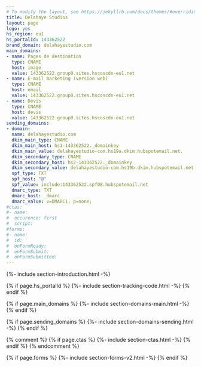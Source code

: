 ```yaml
---
# To modify the layout, see https://jekyllrb.com/docs/themes/#overriding-theme-defaults
title: Delahaye Studios
layout: page
logo: yes
hs_region: eu1
hs_portalId: 143362522
brand_domain: delahayestudio.com
main_domains:
- name: Pages de destination	
  type: CNAME
  host: image
  value: 143362522.group0.sites.hscoscdn-eu1.net
- name: E-mail marketing (version web)
  type: CNAME
  host: email
  value: 143362522.group0.sites.hscoscdn-eu1.net
- name: Devis
  type: CNAME
  host: devis
  value: 143362522.group0.sites.hscoscdn-eu1.net
sending_domains:
- domain:
  name: delahayestudio.com
  dkim_main_type: CNAME
  dkim_main_host: hs1-143362522._domainkey
  dkim_main_value: delahayestudio-com.hs19a.dkim.hubspotemail.net.
  dkim_secondary_type: CNAME
  dkim_secondary_host: hs2-143362522._domainkey
  dkim_secondary_value: delahayestudio-com.hs19b.dkim.hubspotemail.net.
  spf_type: TXT
  spf_host: "@"
  spf_value: include:143362522.spf08.hubspotemail.net
  dmarc_type: TXT
  dmarc_host: _dmarc
  dmarc_value: v=DMARC1; p=none;
#ctas:
#- name:
#  occurence: first
#  script:
#forms:
#- name: 
#  id: 
#  onFormReady:
#  onFormSubmit:
#  onFormSubmitted:
---
```


{%- include section-introduction.html -%}

{% if page.hs_portalId %}
    {%- include section-tracking-code.html -%}
{% endif %}

{% if page.main_domains %}
    {%- include section-domains-main.html -%}
{% endif %}

{% if page.sending_domains %}
    {%- include section-domains-sending.html -%}
{% endif %}

{% comment %}
{% if page.ctas %}
    {%- include section-ctas.html -%}
{% endif %}
{% endcomment %}

{% if page.forms %}
    {%- include section-forms-v2.html -%}
{% endif %}